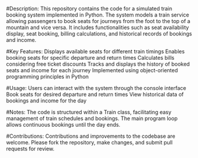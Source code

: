 #Description:
This repository contains the code for a simulated train booking system implemented in Python. The system models a train service allowing passengers to book seats for journeys from the foot to the top of a mountain and vice versa. It includes functionalities such as seat availability display, seat booking, billing calculations, and historical records of bookings and income.

#Key Features:
Displays available seats for different train timings
Enables booking seats for specific departure and return times
Calculates bills considering free ticket discounts
Tracks and displays the history of booked seats and income for each journey
Implemented using object-oriented programming principles in Python

#Usage:
Users can interact with the system through the console interface
Book seats for desired departure and return times
View historical data of bookings and income for the day

#Notes:
The code is structured within a Train class, facilitating easy management of train schedules and bookings.
The main program loop allows continuous bookings until the day ends.

#Contributions:
Contributions and improvements to the codebase are welcome. Please fork the repository, make changes, and submit pull requests for review.

